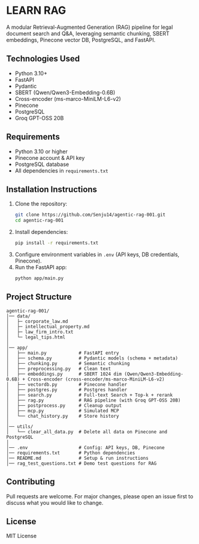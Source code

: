 
# LEARN RAG

A modular Retrieval-Augmented Generation (RAG) pipeline for legal document search and Q&A, leveraging semantic chunking, SBERT embeddings, Pinecone vector DB, PostgreSQL, and FastAPI.

## Technologies Used

- Python 3.10+
- FastAPI
- Pydantic
- SBERT (Qwen/Qwen3-Embedding-0.6B)
- Cross-encoder (ms-marco-MiniLM-L6-v2)
- Pinecone
- PostgreSQL
- Groq GPT-OSS 20B

## Requirements

- Python 3.10 or higher
- Pinecone account & API key
- PostgreSQL database
- All dependencies in `requirements.txt`

## Installation Instructions

1. Clone the repository:
	```bash
	git clone https://github.com/Senju14/agentic-rag-001.git
	cd agentic-rag-001
	```
2. Install dependencies:
	```bash
	pip install -r requirements.txt
	```
3. Configure environment variables in `.env` (API keys, DB credentials, Pinecone).
4. Run the FastAPI app:
	```bash
	python app/main.py
	```

## Project Structure

```text
agentic-rag-001/
│── data/
│   ├─ corporate_law.md
│   ├─ intellectual_property.md
│   ├─ law_firm_intro.txt
│   └─ legal_tips.html
│
│── app/
│   ├── main.py            # FastAPI entry
│   ├── schema.py          # Pydantic models (schema + metadata)
│   ├── chunking.py        # Semantic chunking
│   ├── preprocessing.py   # Clean text
│   ├── embeddings.py      # SBERT 1024 dim (Qwen/Qwen3-Embedding-0.6B) + Cross-encoder (cross-encoder/ms-marco-MiniLM-L6-v2)
│   ├── vectordb.py        # Pinecone handler
│   ├── postgres.py        # Postgres handler
│   ├── search.py          # Full-text Search + Top-k + rerank
│   ├── rag.py             # RAG pipeline (with Groq GPT-OSS 20B)
│   ├── postprocess.py     # Cleanup output
│   ├── mcp.py             # Simulated MCP
│   └── chat_history.py    # Store history 
│
│── utils/
│   └── clear_all_data.py  # Delete all data on Pinecone and PostgreSQL
│
│── .env                   # Config: API keys, DB, Pinecone
│── requirements.txt       # Python dependencies
│── README.md              # Setup & run instructions
│── rag_test_questions.txt # Demo test questions for RAG
```

## Contributing

Pull requests are welcome. For major changes, please open an issue first to discuss what you would like to change.

## License

MIT License
